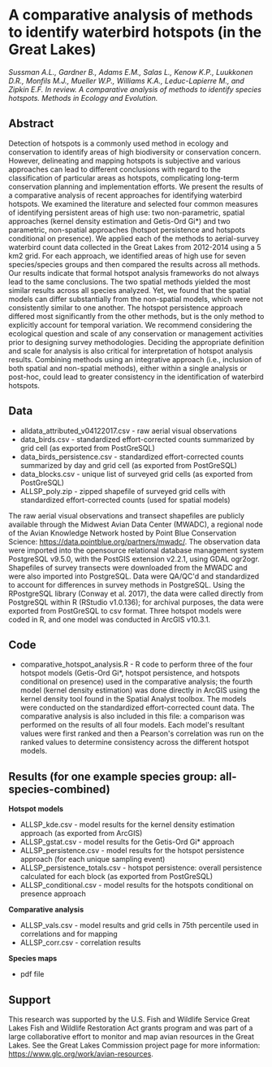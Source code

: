 # A comparative analysis of methods to identify waterbird hotspots (in the Great Lakes)

*Sussman A.L., Gardner B., Adams E.M., Salas L., Kenow K.P., Luukkonen D.R., Monfils M.J., Mueller W.P., Williams K.A., Leduc-Lapierre M., and Zipkin E.F. In review. A comparative analysis of methods to identify species hotspots. Methods in Ecology and Evolution.*

## Abstract
Detection of hotspots is a commonly used method in ecology and conservation to identify areas of high biodiversity or conservation concern. However, delineating and mapping hotspots is subjective and various approaches can lead to different conclusions with regard to the classification of particular areas as hotspots, complicating long-term conservation planning and implementation efforts. We present the results of a comparative analysis of recent approaches for identifying waterbird hotspots. We examined the literature and selected four common measures of identifying persistent areas of high use: two non-parametric, spatial approaches (kernel density estimation and Getis-Ord Gi*) and two parametric, non-spatial approaches (hotspot persistence and hotspots conditional on presence). We applied each of the methods to aerial-survey waterbird count data collected in the Great Lakes from 2012-2014 using a 5 km2 grid. For each approach, we identified areas of high use for seven species/species groups and then compared the results across all methods. Our results indicate that formal hotspot analysis frameworks do not always lead to the same conclusions. The two spatial methods yielded the most similar results across all species analyzed. Yet, we found that the spatial models can differ substantially from the non-spatial models, which were not consistently similar to one another. The hotspot persistence approach differed most significantly from the other methods, but is the only method to explicitly account for temporal variation. We recommend considering the ecological question and scale of any conservation or management activities prior to designing survey methodologies. Deciding the appropriate definition and scale for analysis is also critical for interpretation of hotspot analysis results. Combining methods using an integrative approach (i.e., inclusion of both spatial and non-spatial methods), either within a single analysis or post-hoc, could lead to greater consistency in the identification of waterbird hotspots.

## Data
* alldata_attributed_v04122017.csv - raw aerial visual observations
* data_birds.csv - standardized effort-corrected counts summarized by grid cell (as exported from PostGreSQL)
* data_birds_persistence.csv - standardized effort-corrected counts summarized by day and grid cell (as exported from PostGreSQL)
* data_blocks.csv - unique list of surveyed grid cells (as exported from PostGreSQL)
* ALLSP_poly.zip - zipped shapefile of surveyed grid cells with standardized effort-corrected counts (used for spatial models)

The raw aerial visual observations and transect shapefiles are publicly available through the Midwest Avian Data Center (MWADC), a regional node of the Avian Knowledge Network hosted by Point Blue Conservation Science: https://data.pointblue.org/partners/mwadc/. The observation data were imported into the opensource relational database management system PostgreSQL v9.5.0, with the PostGIS extension v2.2.1, using GDAL ogr2ogr. Shapefiles of survey transects were downloaded from the MWADC and were also imported into PostgreSQL. Data were QA/QC'd and standardized to account for differences in survey methods in PostgreSQL. Using the RPostgreSQL library (Conway et al. 2017), the data were called directly from PostgreSQL within R (RStudio v1.0.136); for archival purposes, the data were exported from PostGreSQL to csv format. Three hotspot models were coded in R, and one model was conducted in ArcGIS v10.3.1.

## Code
* comparative_hotspot_analysis.R - R code to perform three of the four hotspot models (Getis-Ord Gi*, hotspot persistence, and hotspots conditional on presence) used in the comparative analysis; the fourth model (kernel density estimation) was done directly in ArcGIS using the kernel density tool found in the Spatial Analyst toolbox. The models were conducted on the standardized effort-corrected count data. The comparative analysis is also included in this file: a comparison was performed on the results of all four models. Each model's resultant values were first ranked and then a Pearson's correlation was run on the ranked values to determine consistency across the different hotspot models.

## Results (for one example species group: all-species-combined)
**Hotspot models**
* ALLSP_kde.csv - model results for the kernel density estimation approach (as exported from ArcGIS)
* ALLSP_gstat.csv - model results for the Getis-Ord Gi* approach
* ALLSP_persistence.csv - model results for the hotspot persistence approach (for each unique sampling event)
* ALLSP_persistence_totals.csv - hotspot persistence: overall persistence calculated for each block (as exported from PostGreSQL)
* ALLSP_conditional.csv - model results for the hotspots conditional on presence approach

**Comparative analysis**
* ALLSP_vals.csv - model results and grid cells in 75th percentile used in correlations and for mapping
* ALLSP_corr.csv - correlation results

**Species maps**
* pdf file

## Support
This research was supported by the U.S. Fish and Wildlife Service Great Lakes Fish and
Wildlife Restoration Act grants program and was part of a large collaborative effort to monitor and map avian resources
in the Great Lakes. See the Great Lakes Commission project page for more information: https://www.glc.org/work/avian-resources.
